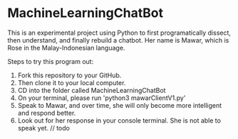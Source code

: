# MachineLearningChatBot
This is an experimental project using Python to first programatically dissect, then understand, and finally rebuild a chatbot. Her name is Mawar, which is Rose in the Malay-Indonesian language.

Steps to try this program out:
1. Fork this repository to your GitHub. 
2. Then clone it to your local computer.
3. CD into the folder called MachineLearningChatBot
4. On your terminal, please run 'python3 mawarClientV1.py'
5. Speak to Mawar, and over time, she will only become more intelligent and respond better.
6. Look out for her response in your console terminal. She is not able to speak yet. // todo 
